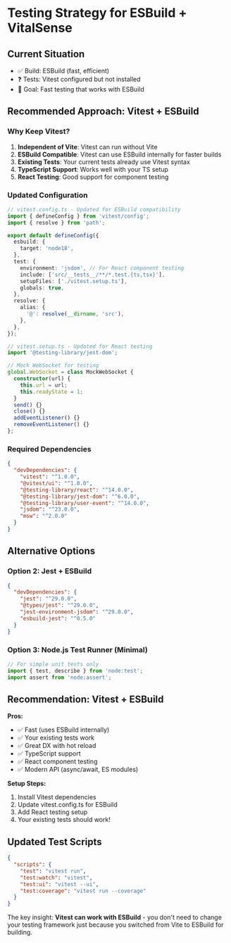 # Testing Strategy for ESBuild + VitalSense

## Current Situation

- ✅ Build: ESBuild (fast, efficient)
- ❓ Tests: Vitest configured but not installed
- 🎯 Goal: Fast testing that works with ESBuild

## Recommended Approach: Vitest + ESBuild

### Why Keep Vitest?

1. **Independent of Vite**: Vitest can run without Vite
2. **ESBuild Compatible**: Vitest can use ESBuild internally for faster builds
3. **Existing Tests**: Your current tests already use Vitest syntax
4. **TypeScript Support**: Works well with your TS setup
5. **React Testing**: Good support for component testing

### Updated Configuration

```typescript
// vitest.config.ts - Updated for ESBuild compatibility
import { defineConfig } from 'vitest/config';
import { resolve } from 'path';

export default defineConfig({
  esbuild: {
    target: 'node18',
  },
  test: {
    environment: 'jsdom', // For React component testing
    include: ['src/__tests__/**/*.test.{ts,tsx}'],
    setupFiles: ['./vitest.setup.ts'],
    globals: true,
  },
  resolve: {
    alias: {
      '@': resolve(__dirname, 'src'),
    },
  },
});
```

```typescript
// vitest.setup.ts - Updated for React testing
import '@testing-library/jest-dom';

// Mock WebSocket for testing
global.WebSocket = class MockWebSocket {
  constructor(url) {
    this.url = url;
    this.readyState = 1;
  }
  send() {}
  close() {}
  addEventListener() {}
  removeEventListener() {}
};
```

### Required Dependencies

```json
{
  "devDependencies": {
    "vitest": "^1.0.0",
    "@vitest/ui": "^1.0.0",
    "@testing-library/react": "^14.0.0",
    "@testing-library/jest-dom": "^6.0.0",
    "@testing-library/user-event": "^14.0.0",
    "jsdom": "^23.0.0",
    "msw": "^2.0.0"
  }
}
```

## Alternative Options

### Option 2: Jest + ESBuild

```json
{
  "devDependencies": {
    "jest": "^29.0.0",
    "@types/jest": "^29.0.0",
    "jest-environment-jsdom": "^29.0.0",
    "esbuild-jest": "^0.5.0"
  }
}
```

### Option 3: Node.js Test Runner (Minimal)

```javascript
// For simple unit tests only
import { test, describe } from 'node:test';
import assert from 'node:assert';
```

## Recommendation: Vitest + ESBuild

**Pros:**

- ✅ Fast (uses ESBuild internally)
- ✅ Your existing tests work
- ✅ Great DX with hot reload
- ✅ TypeScript support
- ✅ React component testing
- ✅ Modern API (async/await, ES modules)

**Setup Steps:**

1. Install Vitest dependencies
2. Update vitest.config.ts for ESBuild
3. Add React testing setup
4. Your existing tests should work!

## Updated Test Scripts

```json
{
  "scripts": {
    "test": "vitest run",
    "test:watch": "vitest",
    "test:ui": "vitest --ui",
    "test:coverage": "vitest run --coverage"
  }
}
```

The key insight: **Vitest can work with ESBuild** - you don't need to change your testing framework just because you switched from Vite to ESBuild for building.
